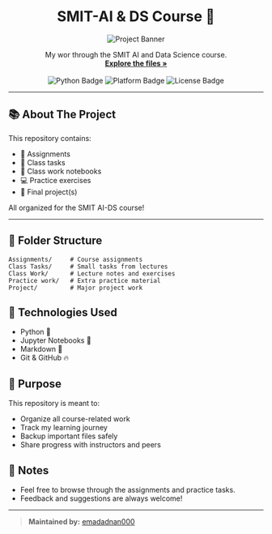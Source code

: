 <h1 align="center">SMIT-AI & DS Course 🚀</h1>
<p align="center">
  <img src="assets/banner.png" alt="Project Banner">
</p>

<p align="center">
My wor through the SMIT AI and Data Science course.
<br>
<a href="https://github.com/emadadnan000/SMIT-AI-DS"><strong>Explore the files »</strong></a>
<br><br>
<img src="https://img.shields.io/badge/Python-3.11-blue.svg" alt="Python Badge"/>
<img src="https://img.shields.io/badge/Platform-Windows-informational" alt="Platform Badge"/>
<img src="https://img.shields.io/badge/License-MIT-green.svg" alt="License Badge"/>
</p>

---

## 📚 About The Project
This repository contains:
- 📁 Assignments
- 📝 Class tasks
- 📓 Class work notebooks
- 💻 Practice exercises
- 🚀 Final project(s)

All organized for the SMIT AI-DS course!

---

## 📂 Folder Structure

```plaintext
Assignments/     # Course assignments
Class Tasks/     # Small tasks from lectures
Class Work/      # Lecture notes and exercises
Practice work/   # Extra practice material
Project/         # Major project work
```
## 🚀 Technologies Used
- Python 🐍
- Jupyter Notebooks 📓
- Markdown 📝
- Git & GitHub 🔥

## 🎯 Purpose
This repository is meant to:
- Organize all course-related work
- Track my learning journey
- Backup important files safely
- Share progress with instructors and peers

## 📢 Notes
- Feel free to browse through the assignments and practice tasks.
- Feedback and suggestions are always welcome!

---

> **Maintained by:** [emadadnan000](https://github.com/emadadnan000)
